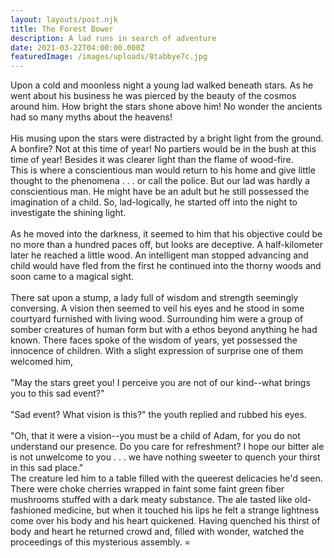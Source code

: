 ```yaml
---
layout: layouts/post.njk
title: The Forest Bower
description: A lad runs in search of adventure
date: 2021-03-22T04:00:00.000Z
featuredImage: /images/uploads/8tabbye7c.jpg
---
```

Upon a cold and moonless night a young lad walked beneath stars. As he went about his business he was pierced by the beauty of the cosmos around him. How bright the stars shone above him! No wonder the ancients had so many myths about the heavens! \
\
His musing upon the stars were distracted by a bright light from the ground. A bonfire? Not at this time of year! No partiers would be in the bush at this time of year! Besides it was clearer light than the flame of wood-fire.\
This is where a conscientious man would return to his home and give little thought to the phenomena . . . or call the police. But our lad was hardly a conscientious man. He might have be an adult but he still possessed the imagination of a child. So, lad-logically, he started off into the night to investigate the shining light.\
\
As he moved into the darkness, it seemed to him that his objective could be no more than a hundred paces off, but looks are deceptive.  A half-kilometer later he reached a little wood. An intelligent man stopped advancing and child would have fled from the first he continued into the thorny woods and soon came to a magical sight. \
\
There sat upon a stump, a lady full of wisdom and strength seemingly conversing. A vision then seemed to veil his eyes and he stood in some courtyard furnished with living wood. Surrounding him were a group of somber creatures of human form but with a ethos beyond anything he had known. There faces spoke of the wisdom of years, yet possessed the innocence of children. With a slight expression of surprise one of them welcomed him, \
\
  "May the stars greet you! I perceive you are  not of our kind--what brings you to this sad event?"\
   \
  "Sad event? What vision is this?" the youth replied and rubbed his eyes.\
   \
  "Oh, that it were a vision--you must be a child of Adam, for you do not understand our presence. Do you care for refreshment? I hope our bitter ale is not unwelcome to you . . . we have nothing sweeter to quench your thirst in this sad place."\
The creature led him to a table filled with the queerest delicacies he'd seen. There were choke cherries wrapped in faint some faint green fiber mushrooms stuffed with a dark meaty substance. The ale tasted like old-fashioned medicine, but when it touched his lips he felt a strange lightness come over his body and his heart quickened. Having quenched his thirst of body and heart he returned crowd and, filled with wonder, watched the proceedings of this mysterious assembly. =